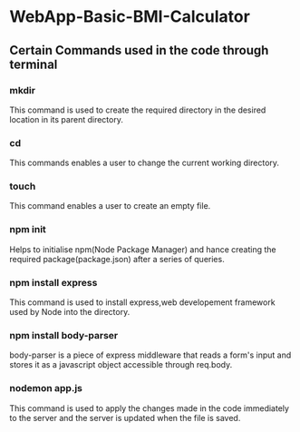 <h1> WebApp-Basic-BMI-Calculator </h1>

<h2> Certain Commands used in the code through terminal</h2>

### mkdir 
This command is used to create the required directory in the desired location in its parent directory. 

### cd 
This commands enables a user to change the current working directory. 

### touch  
This command enables a user to create an empty file. 

### npm init 
Helps to initialise npm(Node Package Manager) and hance creating the required package(package.json) after a series of queries. 

### npm install express 
This command is used to install express,web developement framework used by Node into the directory. 

### npm install body-parser 
 body-parser is a piece of express middleware that reads a form's input and stores it as a javascript object accessible through req.body.

### nodemon app.js 
This command is used to apply the changes made in the code immediately to the server and the server is updated when the file is saved.
